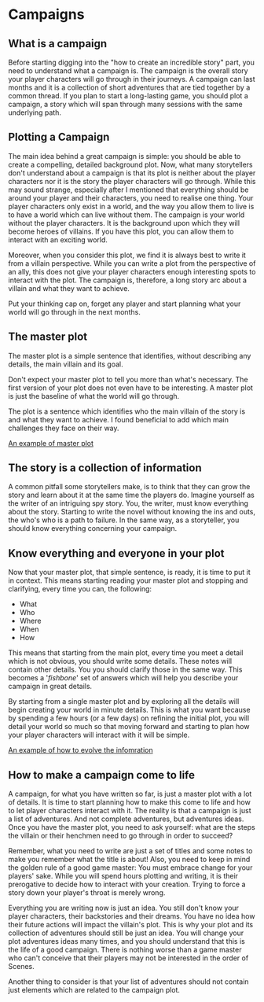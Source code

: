 # Campaigns

## What is a campaign

Before starting digging into the "how to create an incredible story" part, you need to understand what a campaign is. The campaign is the overall story your player characters will go through in their journeys. A campaign can last months and it is a collection of short adventures that are tied together by a common thread. If you plan to start a long-lasting game, you should plot a campaign, a story which will span through many sessions with the same underlying path.

## Plotting a Campaign

The main idea behind a great campaign is simple: you should be able to create a compelling, detailed background plot. Now, what many storytellers don't understand about a campaign is that its plot is neither about the player characters nor it is the story the player characters will go through. While this may sound strange, especially after I mentioned that everything should be around your player and their characters, you need to realise one thing. Your player characters only exist in a world, and the way you allow them to live is to have a world which can live without them. The campaign is your world without the player characters. It is the background upon which they will become heroes of villains. If you have this plot, you can allow them to interact with an exciting world.

Moreover, when you consider this plot, we find it is always best to write it from a villain perspective. While you can write a plot from the perspective of an ally, this does not give your player characters enough interesting spots to interact with the plot. The campaign is, therefore, a long story arc about a villain and what they want to achieve.

Put your thinking cap on, forget any player and start planning what your world will go through in the next months.

## The master plot

The master plot is a simple sentence that identifies, without describing any details, the main villain and its goal.

Don't expect your master plot to tell you more than what's necessary. The first version of your plot does not even have to be interesting. A master plot is just the baseline of what the world will go through.

The plot is a sentence which identifies who the main villain of the story is and what they want to achieve. I found beneficial to add which main challenges they face on their way.

[An example of master plot](campaigns/masterplot.md)

## The story is a collection of information

A common pitfall some storytellers make, is to think that they can grow the story and learn about it at the same time the players do. Imagine yourself as the writer of an intriguing spy story. You, the writer, must know everything about the story. Starting to write the novel without knowing the ins and outs, the who's who is a path to failure. In the same way, as a storyteller, you should know everything concerning your campaign.

## Know everything and everyone in your plot

Now that your master plot, that simple sentence, is ready, it is time to put it in context. This means starting reading your master plot and stopping and clarifying, every time you can, the following:

- What
- Who
- Where
- When
- How

This means that starting from the main plot, every time you meet a detail which is not obvious, you should write some details. These notes will contain other details. You you should clarify those in the same way. This becomes a '*fishbone*' set of answers which will help you describe your campaign in great details.

By starting from a single master plot and by exploring all the details will begin creating your world in minute details. This is what you want because by spending a few hours (or a few days) on refining the initial plot, you will detail your world so much so that moving forward and starting to plan how your player characters will interact with it will be simple.

[An example of how to evolve the infomration](campaigns/fishbone.md)

## How to make a campaign come to life

A campaign, for what you have written so far, is just a master plot with a lot of details. It is time to start planning how to make this come to life and how to let player characters interact with it. The reality is that a campaign is just a list of adventures. And not complete adventures, but adventures ideas. Once you have the master plot, you need to ask yourself: what are the steps the villain or their henchmen need to go through in order to succeed?

Remember, what you need to write are just a set of titles and some notes to make you remember what the title is about! Also, you need to keep in mind the golden rule of a good game master: You must embrace change for your players' sake. While you will spend hours plotting and writing, it is their prerogative to decide how to interact with your creation. Trying to force a story down your player's throat is merely wrong.

Everything you are writing now is just an idea. You still don't know your player characters, their backstories and their dreams. You have no idea how their future actions will impact the villain's plot. This is why your plot and its collection of adventures should still be just an idea. You will change your plot adventures ideas many times, and you should understand that this is the life of a good campaign. There is nothing worse than a game master who can't conceive that their players may not be interested in the order of Scenes.

Another thing to consider is that your list of adventures should not contain just elements which are related to the campaign plot. 
